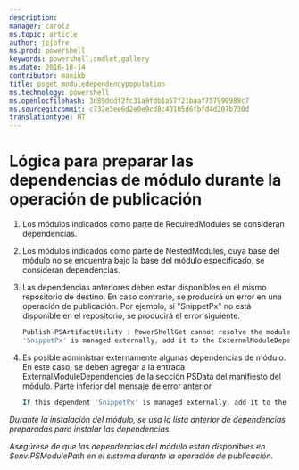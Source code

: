 ```yaml
---
description: 
manager: carolz
ms.topic: article
author: jpjofre
ms.prod: powershell
keywords: powershell,cmdlet,gallery
ms.date: 2016-10-14
contributor: manikb
title: psget_moduledependencypopulation
ms.technology: powershell
ms.openlocfilehash: 3d89dddf2fc31a9fdb1a57f21baaf757990989c7
ms.sourcegitcommit: c732e3ee6d2e0e9cd8c40105d6fbfd4d207b730d
translationtype: HT
---
```

# <a name="logic-for-preparing-the-module-dependencies-during-publish-operation"></a>Lógica para preparar las dependencias de módulo durante la operación de publicación
1.  Los módulos indicados como parte de RequiredModules se consideran dependencias.
2.  Los módulos indicados como parte de NestedModules, cuya base del módulo no se encuentra bajo la base del módulo especificado, se consideran dependencias.

3.  Las dependencias anteriores deben estar disponibles en el mismo repositorio de destino. En caso contrario, se producirá un error en una operación de publicación.
    Por ejemplo, si "SnippetPx" no está disponible en el repositorio, se producirá el error siguiente.
    ```powershell
    Publish-PSArtifactUtility : PowerShellGet cannot resolve the module dependency 'SnippetPx' of the module 'TypePx' on the repository 'LocalRepo'. Verify that the dependent module 'SnippetPx' is available in the repository 'LocalRepo'. If this dependent
    'SnippetPx' is managed externally, add it to the ExternalModuleDependencies entry in the PSData section of the module manifest.
    ```
4.  Es posible administrar externamente algunas dependencias de módulo. En este caso, se deben agregar a la entrada ExternalModuleDependencies de la sección PSData del manifiesto del módulo.
    Parte inferior del mensaje de error anterior
    ```powershell
    If this dependent 'SnippetPx' is managed externally, add it to the ExternalModuleDependencies entry in the PSData section of the module manifest.
    ```

*Durante la instalación del módulo, se usa la lista anterior de dependencias preparadas para instalar las dependencias.*

*Asegúrese de que las dependencias del módulo están disponibles en $env:PSModulePath en el sistema durante la operación de publicación.*

